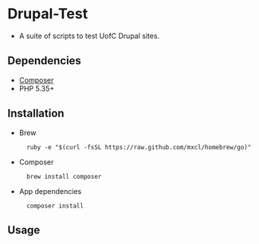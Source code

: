 # Drupal-Test

* A suite of scripts to test UofC Drupal sites.

## Dependencies

* [Composer](https://getcomposer.org)
* PHP 5.35+

## Installation

* Brew
	
		ruby -e "$(curl -fsSL https://raw.github.com/mxcl/homebrew/go)"

* Composer

		brew install composer
		
* App dependencies

		composer install

## Usage